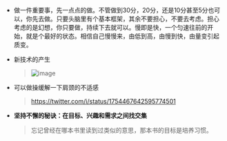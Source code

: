 
- 做一件重要事，先一点点的做。不管做到30分，20分，还是10分甚至5分也可以，你先去做。只要头脑里有个基本框架，其余不要担心，不要去考虑。担心考虑的是幻想，你只要做，持续下去就可以。慢即是快，一个匀速往前的开始，就是个最好的状态。相信自己慢慢来，由低到高，由慢到快，由量变引起质变。

- 新技术的产生
  > ![image](https://github.com/LeoYr2022/TwitterRepost/assets/116138328/cd1a044f-c2d3-475b-9c72-ebdd0a2cca32)

- 可以做操缓解一下肩颈的不适感
  > https://twitter.com/i/status/1754467642595774501

- **坚持不懈的秘诀：在目标、兴趣和需求之间找交集**
  > 忘记曾经在哪本书里读到过类似的意思，那本书的目标是培养习惯。
